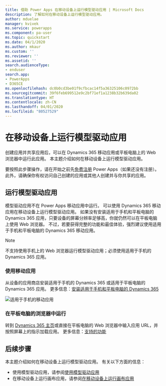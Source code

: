 ```yaml
---
title: 借助 Power Apps 在移动设备上运行模型驱动应用 | Microsoft Docs
description: 了解如何在移动设备上运行模型驱动应用。
author: mduelae
manager: kvivek
ms.service: powerapps
ms.component: pa-user
ms.topic: quickstart
ms.date: 04/1/2020
ms.author: mkaur
ms.custom: ''
ms.reviewer: ''
ms.assetid: ''
search.audienceType:
- enduser
search.app:
- PowerApps
- D365CE
ms.openlocfilehash: dc0b0cd3be01f9cfbcac14f5a36325106c0972bb
ms.sourcegitcommit: 39f6feb699512e9c2bf71ef1a1238b32b639da02
ms.translationtype: HT
ms.contentlocale: zh-CN
ms.lasthandoff: 04/01/2020
ms.locfileid: "80527529"
---
```

# <a name="run-a-model-driven-app-on-a-mobile-device"></a>在移动设备上运行模型驱动应用

创建应用并共享应用后，可以在 Dynamics 365 移动应用或平板电脑上的 Web 浏览器中运行此应用。 本主题介绍如何在移动设备上运行模型驱动应用。 

要按照此步骤操作，请在开始之前先[免费注册](https://make.powerapps.com/signup?redirect=marketing&email=) Power Apps（如果还没有注册）。 此外，请确保你有权访问自己创建的应用或其他人创建并与你共享的应用。

## <a name="run-the-model-driven-app"></a>运行模型驱动应用

模型驱动应用不在 Power Apps 移动应用中运行。 可以使用 Dynamics 365 移动应用在移动设备上运行模型驱动应用。 如果没有安装适用于手机和平板电脑的 Dynamics 365 应用，只要设备的屏幕分辨率足够高，你就仍然可以在平板电脑上使用 Web 浏览器。 不过，若要获得完整的功能和最佳体验，强烈建议使用适用于手机和平板电脑的 Dynamics 365 移动应用。 

> [!NOTE]
> 不支持使用手机上的 Web 浏览器运行模型驱动应用；必须使用适用于手机的 Dynamics 365 应用。 

### <a name="use-the-mobile-app"></a>使用移动应用
从设备的应用商店安装适用于手机的 Dynamics 365 或适用于平板电脑的 Dynamics 365 应用。 更多信息：[安装适用于手机和平板电脑的 Dynamics 365](https://docs.microsoft.com/dynamics365/customer-engagement/mobile-app/install-dynamics-365-for-phones-and-tablets)

 ![适用于手机的移动应用](media/run-app-client-model-driven/mobile-app-for-phone.png)

### <a name="run-in-your-tablets-browser"></a>在平板电脑的浏览器中运行
转到 [Dynamics 365 主页](https://home.dynamics.com)或直接在平板电脑的 Web 浏览器中输入应用 URL，并按照屏幕上的指示加载应用。 更多信息：[支持的功能](https://docs.microsoft.com/dynamics365/mobile-app/support-phones-tablets#supported-tablets-to-run-model-driven-apps-in-your-web-browser)


## <a name="next-steps"></a>后续步骤
本主题介绍如何在移动设备上运行模型驱动应用。 有关以下方面的信息：
- 使用模型驱动应用，请参阅[使用模型驱动应用](use-model-driven-apps.md)
- 在移动设备上运行画布应用，请参阅[在移动设备上运行画布应用](run-app-client.md)
